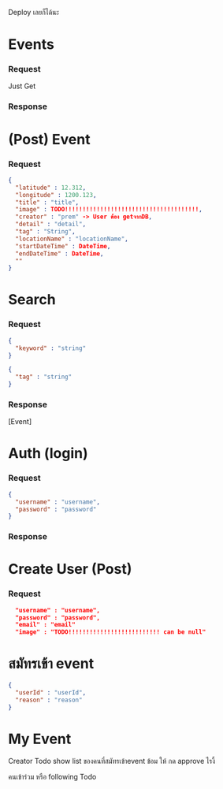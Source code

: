Deploy เลยก็ได้นะ

# Events
### Request
Just Get
### Response

# (Post) Event 
### Request
```json
{
  "latitude" : 12.312,
  "longitude" : 1200.123,
  "title" : "title",
  "image" : TODO!!!!!!!!!!!!!!!!!!!!!!!!!!!!!!!!!!!!!!,
  "creator" : "prem" -> User ต้อง getจากDB,
  "detail" : "detail",
  "tag" : "String",
  "locationName" : "locationName",
  "startDateTime" : DateTime,
  "endDateTime" : DateTime,
  ""
}
```

# Search 
### Request
```json
{
  "keyword" : "string"
}
```

```json
{
  "tag" : "string"
}
```

### Response
[Event]

# Auth (login)
### Request
```json
{
  "username" : "username",
  "password" : "password"
}
```
### Response

# Create User (Post)
### Request
```json
  "username" : "username",
  "password" : "password",
  "email" : "email"
  "image" : "TODO!!!!!!!!!!!!!!!!!!!!!!!!!! can be null"
```

# สมัทรเข้า event 
```json
{
  "userId" : "userId",
  "reason" : "reason"
}
```
# My Event
Creator
Todo show list ของคนที่สมัทรเข้าevent ข้อม ให้ กด approve ไรงี้

คนเข้าร่วม หรือ following
Todo

